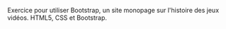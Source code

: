 Exercice pour utiliser Bootstrap, un site monopage sur l'histoire des jeux vidéos.
HTML5, CSS et Bootstrap.

